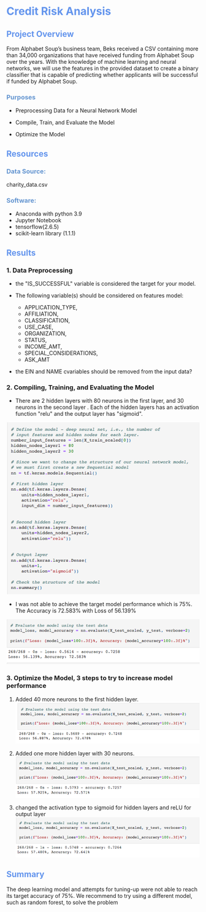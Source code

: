 # <font color=#6495ED>Credit Risk Analysis</font>

## <font color=#6495ED>Project Overview</font>

From Alphabet Soup’s business team, Beks received a CSV containing more than 34,000 organizations that have received funding from Alphabet Soup over the years. With the knowledge of machine learning and neural networks, we will use the features in the provided dataset to create a binary classifier that is capable of predicting whether applicants will be successful if funded by Alphabet Soup.

### <font color=#6495D>Purposes</font>

- Preprocessing Data for a Neural Network Model

- Compile, Train, and Evaluate the Model

- Optimize the Model

## <font color=#6495ED>Resources</font>

### <font color=#6495D>Data Source: </font>
charity_data.csv

### <font color=#6495D>Software:</font> 
- Anaconda with python 3.9
- Jupyter Notebook
- tensorflow(2.6.5)
- scikit-learn library (1.1.1)

## <font color=#6495ED>Results</font> 
### 1. Data Preprocessing
- the "IS_SUCCESSFUL"  variable is considered the target for your model.

- The following variable(s) should be considered on features model: 
  * APPLICATION_TYPE, 
  * AFFILIATION, 
  * CLASSIFICATION, 
  * USE_CASE, 
  * ORGANIZATION, 
  * STATUS, 
  * INCOME_AMT, 
  * SPECIAL_CONSIDERATIONS, 
  * ASK_AMT

-  the EIN and NAME cvariables should be removed from the input data?

### 2. Compiling, Training, and Evaluating the Model

- There are 2 hidden layers with 80 neurons in the first layer,  and 30 neurons in the second layer . Each of the hidden layers has an activation function "relu" and the output layer has "sigmoid".

![Compiling_Training_Evaluating_the_Model](https://github.com/NingYang2022/Neural_Network_Charity_Analysis/blob/main/Images/Compiling_Training_Evaluating_the_Model.png?raw=true)

- I was not able to achieve the target model performance which is 75%. The Accuracy is 72.583% with Loss of 56.139%

![A_L_D2](https://github.com/NingYang2022/Neural_Network_Charity_Analysis/blob/main/Images/A_L_D2.png?raw=true)

### 3. Optimize the Model, 3 steps to try to increase model performance

  1. Added 40 more neurons to the first hidden layer.
![A_L_more_neurons](https://github.com/NingYang2022/Neural_Network_Charity_Analysis/blob/main/Images/A_L_more_neurons.png?raw=true)

  2. Added one more hidden layer with 30 neurons.             
![A_L_more_layer](https://github.com/NingYang2022/Neural_Network_Charity_Analysis/blob/main/Images/A_L_more_layer.png?raw=true)

  3. changed the activation type to sigmoid for hidden layers and reLU for output layer
![A_L_diff_actType](https://github.com/NingYang2022/Neural_Network_Charity_Analysis/blob/main/Images/A_L_diff_actType.png?raw=true)



## <font color=#6495ED>Summary</font>

The deep learning model and attempts for tuning-up were not able to reach its target accuracy of 75%. We recommend to try using a different model, such as random forest, to solve the problem
